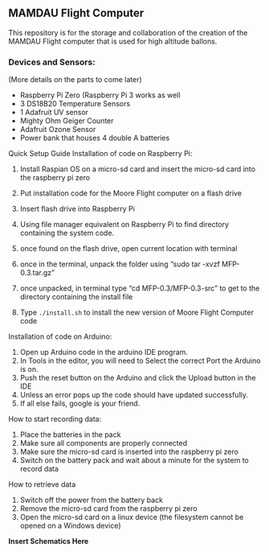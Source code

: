 ## MAMDAU Flight Computer

This repository is for the storage and collaboration of the creation of the MAMDAU Flight computer that is used
for high altitude ballons.

### Devices and Sensors:
(More details on the parts to come later)

- Raspberry Pi Zero (Raspberry Pi 3 works as well
- 3 DS18B20 Temperature Sensors
- 1 Adafruit UV sensor
- Mighty Ohm Geiger Counter
- Adafruit Ozone Sensor
- Power bank that houses 4 double A batteries


Quick Setup Guide
Installation of code on Raspberry Pi:
1. Install Raspian OS on a micro-sd card and insert the micro-sd card into the raspberry pi zero
2. Put installation code for the Moore Flight computer on a flash drive

3. Insert flash drive into Raspberry Pi

4. Using file manager equivalent on Raspberry Pi to find directory containing the system code.

5. once found on the flash drive, open current location with terminal

6. once in the terminal, unpack the folder using “sudo tar -xvzf MFP-0.3.tar.gz”

7. once unpacked, in terminal type “cd MFP-0.3/MFP-0.3-src” to get to the directory containing the install file

8. Type `./install.sh` to install the new version of Moore Flight Computer code

Installation of code on Arduino:
1. Open up Arduino code in the arduino IDE program.
2. In Tools in the editor, you will need to Select the correct Port the Arduino is on.
3. Push the reset button on the Arduino and click the Upload button in the IDE
4. Unless an error pops up the code should have updated successfully.
5. If all else fails, google is your friend.


How to start recording data:
1. Place the batteries in the pack
2. Make sure all components are properly connected
3. Make sure the micro-sd card is inserted into the raspberry pi zero
4. Switch on the battery pack and wait about a minute for the system to record data 


How to retrieve data
1. Switch off the power from the battery back
2. Remove the micro-sd card from the raspberry pi zero
3. Open the micro-sd card on a linux device (the filesystem cannot be opened on a Windows
device)

**Insert Schematics Here**


